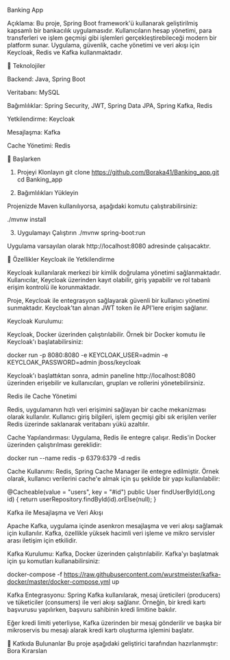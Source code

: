Banking App

Açıklama:
Bu proje, Spring Boot framework'ü kullanarak geliştirilmiş kapsamlı bir bankacılık uygulamasıdır. Kullanıcıların hesap yönetimi, para transferleri ve işlem geçmişi gibi işlemleri gerçekleştirebileceği modern bir platform sunar. Uygulama, güvenlik, cache yönetimi ve veri akışı için Keycloak, Redis ve Kafka kullanmaktadır.

🔧 Teknolojiler

Backend: Java, Spring Boot

Veritabanı: MySQL

Bağımlılıklar: Spring Security, JWT, Spring Data JPA, Spring Kafka, Redis

Yetkilendirme: Keycloak

Mesajlaşma: Kafka

Cache Yönetimi: Redis

🚀 Başlarken
1. Projeyi Klonlayın
git clone https://github.com/Boraka41/Banking_app.git
cd Banking_app

2. Bağımlılıkları Yükleyin

Projenizde Maven kullanılıyorsa, aşağıdaki komutu çalıştırabilirsiniz:

./mvnw install

3. Uygulamayı Çalıştırın
./mvnw spring-boot:run


Uygulama varsayılan olarak http://localhost:8080 adresinde çalışacaktır.

🧪 Özellikler
Keycloak ile Yetkilendirme

Keycloak kullanılarak merkezi bir kimlik doğrulama yönetimi sağlanmaktadır. Kullanıcılar, Keycloak üzerinden kayıt olabilir, giriş yapabilir ve rol tabanlı erişim kontrolü ile korunmaktadır.

Proje, Keycloak ile entegrasyon sağlayarak güvenli bir kullanıcı yönetimi sunmaktadır. Keycloak'tan alınan JWT token ile API'lere erişim sağlanır.

Keycloak Kurulumu:

Keycloak, Docker üzerinden çalıştırılabilir. Örnek bir Docker komutu ile Keycloak'ı başlatabilirsiniz:

docker run -p 8080:8080 -e KEYCLOAK_USER=admin -e KEYCLOAK_PASSWORD=admin jboss/keycloak


Keycloak'ı başlattıktan sonra, admin paneline http://localhost:8080 üzerinden erişebilir ve kullanıcıları, grupları ve rollerini yönetebilirsiniz.

Redis ile Cache Yönetimi

Redis, uygulamanın hızlı veri erişimini sağlayan bir cache mekanizması olarak kullanılır. Kullanıcı giriş bilgileri, işlem geçmişi gibi sık erişilen veriler Redis üzerinde saklanarak veritabanı yükü azaltılır.

Cache Yapılandırması:
Uygulama, Redis ile entegre çalışır. Redis'in Docker üzerinden çalıştırılması gereklidir:

docker run --name redis -p 6379:6379 -d redis


Cache Kullanımı:
Redis, Spring Cache Manager ile entegre edilmiştir. Örnek olarak, kullanıcı verilerini cache'e almak için şu şekilde bir yapı kullanılabilir:

@Cacheable(value = "users", key = "#id")
public User findUserById(Long id) {
    return userRepository.findById(id).orElse(null);
}

Kafka ile Mesajlaşma ve Veri Akışı

Apache Kafka, uygulama içinde asenkron mesajlaşma ve veri akışı sağlamak için kullanılır. Kafka, özellikle yüksek hacimli veri işleme ve mikro servisler arası iletişim için etkilidir.

Kafka Kurulumu:
Kafka, Docker üzerinden çalıştırılabilir. Kafka'yı başlatmak için şu komutları kullanabilirsiniz:

docker-compose -f https://raw.githubusercontent.com/wurstmeister/kafka-docker/master/docker-compose.yml up


Kafka Entegrasyonu:
Spring Kafka kullanılarak, mesaj üreticileri (producers) ve tüketiciler (consumers) ile veri akışı sağlanır. Örneğin, bir kredi kartı başvurusu yapılırken, başvuru sahibinin kredi limitine bakılır. 

Eğer kredi limiti yeterliyse, Kafka üzerinden bir mesaj gönderilir ve başka bir mikroservis bu mesajı alarak kredi kartı oluşturma işlemini başlatır. 

🤝 Katkıda Bulunanlar
Bu proje aşağıdaki geliştirici tarafından hazırlanmıştır:
Bora Kırarslan

